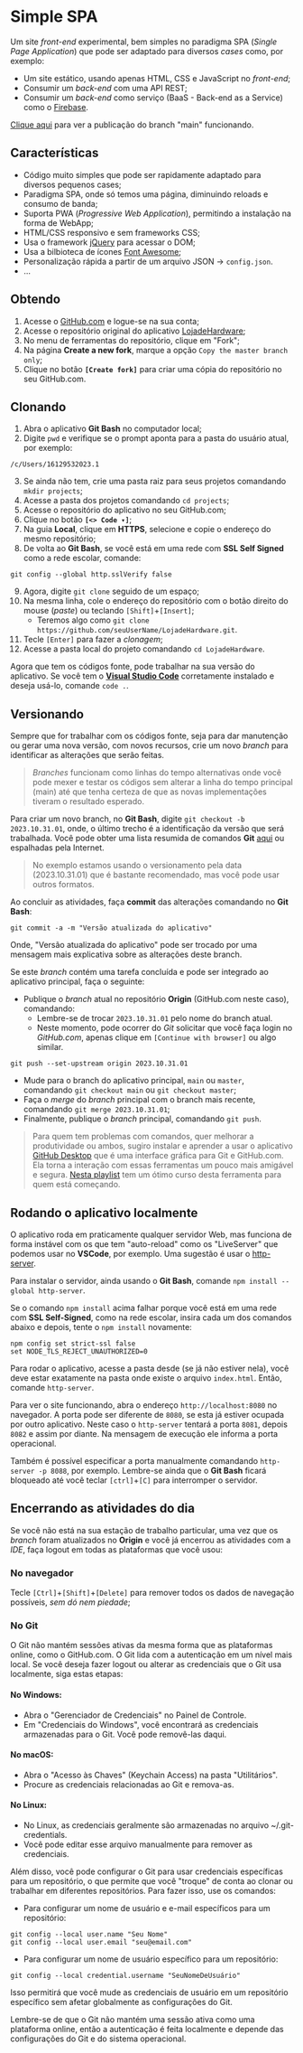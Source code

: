 # Simple  SPA

Um site *front-end* experimental, bem simples no paradigma SPA (*Single Page Application*) que pode ser adaptado para diversos *cases* como, por exemplo:

- Um site estático, usando apenas HTML, CSS e JavaScript no *front-end*;
- Consumir um *back-end* com uma API REST;
- Consumir um *back-end* como serviço (BaaS - Back-end as a Service) como o [Firebase](https://firebase.com).

[Clique aqui](https://pinheiroanderson.github.io/LojadeHardware/) para ver a publicação do branch "main" funcionando.

## Características

- Código muito simples que pode ser rapidamente adaptado para diversos pequenos cases;
- Paradigma SPA, onde só temos uma página, diminuindo reloads e consumo de banda;
- Suporta PWA (*Progressive Web Application*), permitindo a instalação na forma de WebApp;
- HTML/CSS responsivo e sem frameworks CSS;
- Usa o framework [jQuery](https://jquery.com/) para acessar o DOM;
- Usa a bilbioteca de ícones [Font Awesome](https://fontawesome.com/);
- Personalização rápida a partir de um arquivo JSON → `config.json`.
- ...

## Obtendo

1. Acesse o [GitHub.com](https://github.com/) e logue-se na sua conta;
2. Acesse o repositório original do aplicativo [LojadeHardware](https://github.com/AndiinPS/LojadeHardware.git);
3. No menu de ferramentas do repositório, clique em "Fork";
4. Na página **Create a new fork**, marque a opção `Copy the master branch only`;
5. Clique no botão **`[Create fork]`** para criar uma cópia do repositório no seu GitHub.com.
 
## Clonando

1. Abra o aplicativo **Git Bash** no computador local;
2. Digite `pwd` e verifique se o prompt aponta para a pasta do usuário atual, por exemplo:

```git
/c/Users/16129532023.1
```

3. Se ainda não tem, crie uma pasta raiz para seus projetos comandando `mkdir projects`;
4. Acesse a pasta dos projetos comandando `cd projects`;
5. Acesse o repositório do aplicativo no seu GitHub.com;
6. Clique no botão **`[<> Code ▾]`**;
7. Na guia **Local**, clique em **HTTPS**, selecione e copie o endereço do mesmo repositório;
8. De volta ao **Git Bash**, se você está em uma rede com **SSL Self Signed** como a rede escolar, comande:

```git
git config --global http.sslVerify false
```

9.  Agora, digite `git clone` seguido de um espaço;
10. Na mesma linha, cole o endereço do repositório com o botão direito do mouse (*paste*) ou teclando `[Shift]`+`[Insert]`;
       - Teremos algo como `git clone https://github.com/seuUserName/LojadeHardware.git`.
11. Tecle `[Enter]` para fazer a *clonagem*;
12. Acesse a pasta local do projeto comandando `cd LojadeHardware`.

Agora que tem os códigos fonte, pode trabalhar na sua versão do aplicativo. 
Se você tem o [**Visual Studio Code**](https://code.visualstudio.com/docs/?dv=win64user) corretamente instalado e deseja usá-lo, comande `code .`.

## Versionando

Sempre que for trabalhar com os códigos fonte, seja para dar manutenção ou gerar uma nova versão, com novos recursos, crie um novo *branch* para identificar as alterações que serão feitas.

> *Branches* funcionam como linhas do tempo alternativas onde você pode mexer e testar os códigos sem alterar a linha do tempo principal (main) até que tenha certeza de que as novas implementações tiveram o resultado esperado.

Para criar um novo branch, no **Git Bash**, digite `git checkout -b 2023.10.31.01`, onde, o último trecho é a identificação da versão que será trabalhada.
Você pode obter uma lista resumida de comandos **Git** [aqui](https://gist.github.com/Luferat/ffb0d5c67131c4152ba54f984e26b28d) ou espalhadas pela Internet.

> No exemplo estamos usando o versionamento pela data (2023.10.31.01) que é bastante recomendado, mas você pode usar outros formatos.

Ao concluir as atividades, faça **commit** das alterações comandando no **Git Bash**:

```git
git commit -a -m "Versão atualizada do aplicativo"
```

Onde, "Versão atualizada do aplicativo" pode ser trocado por uma mensagem mais explicativa sobre as alterações deste branch.

Se este *branch* contém uma tarefa concluída e pode ser integrado ao aplicativo principal, faça o seguinte:

- Publique o *branch* atual no repositório **Origin** (GitHub.com neste caso), comandando:
  - Lembre-se de trocar `2023.10.31.01` pelo nome do branch atual.
  - Neste momento, pode ocorrer do *Git* solicitar que você faça login no *GitHub.com*, apenas clique em `[Continue with browser]` ou algo similar.

```git
git push --set-upstream origin 2023.10.31.01
```

- Mude para o branch do aplicativo principal, `main` ou `master`, comandando `git checkout main` ou `git checkout master`;
- Faça o *merge* do *branch* principal com o branch mais recente, comandando `git merge 2023.10.31.01`;
- Finalmente, publique o *branch* principal, comandando `git push`.

> Para quem tem problemas com comandos, quer melhorar a produtividade ou ambos, sugiro instalar e aprender a usar o aplicativo [GitHub Desktop](https://desktop.github.com/) que é uma interface gráfica para Git e GitHub.com. 
> Ela torna a interação com essas ferramentas um pouco mais amigável e segura.
> [Nesta playlist](https://www.youtube.com/playlist?list=PLHz_AreHm4dm7ZULPAmadvNhH6vk9oNZA) tem um ótimo curso desta ferramenta para quem está começando.

## Rodando o aplicativo localmente

O aplicativo roda em praticamente qualquer servidor Web, mas funciona de forma instável com os que tem "auto-reload" como os "LiveServer" que podemos usar no **VSCode**, por exemplo.
Uma sugestão é usar o [http-server](https://github.com/http-party/http-server).

Para instalar o servidor, ainda usando o **Git Bash**, comande `npm install --global http-server`.

Se o comando `npm install` acima falhar porque você está em uma rede com **SSL Self-Signed**, como na rede escolar, insira cada um dos comandos abaixo e depois, tente o `npm install` novamente:

```git
npm config set strict-ssl false
set NODE_TLS_REJECT_UNAUTHORIZED=0
```

Para rodar o aplicativo, acesse a pasta desde (se já não estiver nela), você deve estar exatamente na pasta onde existe o arquivo `index.html`. Então, comande `http-server`.

Para ver o site funcionando, abra o endereço `http://localhost:8080` no navegador. 
A porta pode ser diferente de `8080`, se esta já estiver ocupada por outro aplicativo.
Neste caso o `http-server` tentará a porta `8081`, depois `8082` e assim por diante.
Na mensagem de execução ele informa a porta operacional.

Também é possível especificar a porta manualmente comandando `http-server -p 8088`, por exemplo. 
Lembre-se ainda que o **Git Bash** ficará bloqueado até você teclar `[ctrl]`+`[C]` para interromper o servidor.

## Encerrando as atividades do dia

Se você não está na sua estação de trabalho particular, uma vez que os *branch* foram atualizados no **Origin** e você já encerrou as atividades com a *IDE*, faça logout em todas as plataformas que você usou:

### No navegador

Tecle `[Ctrl]`+`[Shift]`+`[Delete]` para remover todos os dados de navegação possíveis, *sem dó nem piedade*;

### No Git

O Git não mantém sessões ativas da mesma forma que as plataformas online, como o GitHub.com.
O Git lida com a autenticação em um nível mais local.
Se você deseja fazer logout ou alterar as credenciais que o Git usa localmente, siga estas etapas:

#### No Windows:

- Abra o "Gerenciador de Credenciais" no Painel de Controle.
- Em "Credenciais do Windows", você encontrará as credenciais armazenadas para o Git. Você pode removê-las daqui.

#### No macOS:

- Abra o "Acesso às Chaves" (Keychain Access) na pasta "Utilitários".
- Procure as credenciais relacionadas ao Git e remova-as.

#### No Linux:

- No Linux, as credenciais geralmente são armazenadas no arquivo ~/.git-credentials.
- Você pode editar esse arquivo manualmente para remover as credenciais.

Além disso, você pode configurar o Git para usar credenciais específicas para um repositório, o que permite que você "troque" de conta ao clonar ou trabalhar em diferentes repositórios.
Para fazer isso, use os comandos:

- Para configurar um nome de usuário e e-mail específicos para um repositório:

```git
git config --local user.name "Seu Nome"
git config --local user.email "seu@email.com"
```

- Para configurar um nome de usuário específico para um repositório:

```git
git config --local credential.username "SeuNomeDeUsuário"
```

Isso permitirá que você mude as credenciais de usuário em um repositório específico sem afetar globalmente as configurações do Git.

Lembre-se de que o Git não mantém uma sessão ativa como uma plataforma online, então a autenticação é feita localmente e depende das configurações do Git e do sistema operacional.
